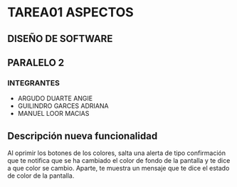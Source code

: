 # TAREA01 ASPECTOS

## DISEÑO DE SOFTWARE
## PARALELO 2
### INTEGRANTES

- ARGUDO DUARTE ANGIE
- GUILINDRO GARCES ADRIANA
- MANUEL LOOR MACIAS

## Descripción nueva funcionalidad
Al oprimir los botones de los colores, salta una alerta de tipo confirmación que te notifica que se ha cambiado el color de fondo de la pantalla y te dice a que color se cambio. 
Aparte, te muestra un mensaje que te dice el estado de color de la pantalla.
